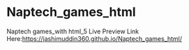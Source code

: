 # Naptech_games_html
Naptech games_with html_5
Live Preview Link Here:https://jashimuddin360.github.io/Naptech_games_html/
